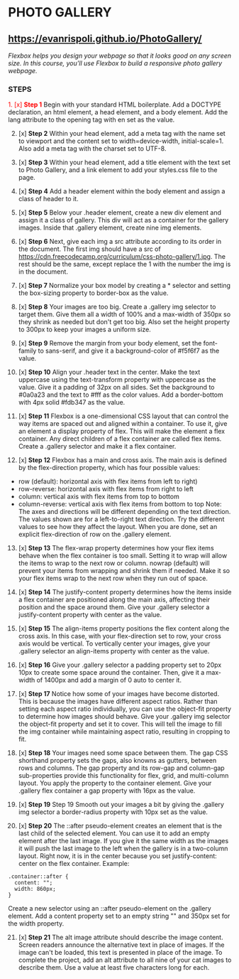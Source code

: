 # PHOTO GALLERY

## https://evanrispoli.github.io/PhotoGallery/



*Flexbox helps you design your webpage so that it looks good on any screen size.
In this course, you'll use Flexbox to build a responsive photo gallery webpage.*

### STEPS


<span style="color: red;">1. [x]   **Step 1**</span>
Begin with your standard HTML boilerplate. Add a DOCTYPE declaration, an html element, a head element, and a body element.
Add the lang attribute to the opening <html> tag with en set as the value.

2. [x]   **Step 2**
Within your head element, add a meta tag with the name set to viewport and the content set to width=device-width, initial-scale=1.
Also add a meta tag with the charset set to UTF-8.

3. [x]   **Step 3**
Within your head element, add a title element with the text set to Photo Gallery, and a link element to add your styles.css file to the page.

4. [x]   **Step 4**
Add a header element within the body element and assign a class of header to it.

5. [x]   **Step 5**
Below your .header element, create a new div element and assign it a class of gallery. This div will act as a container for the gallery images.
Inside that .gallery element, create nine img elements.

6. [x]   **Step 6**
Next, give each img a src attribute according to its order in the document. The first img should have a src of https://cdn.freecodecamp.org/curriculum/css-photo-gallery/1.jpg. The rest should be the same, except replace the 1 with the number the img is in the document.

7. [x]   **Step 7**
Normalize your box model by creating a * selector and setting the box-sizing property to border-box as the value.

8. [x]   **Step 8**
Your images are too big. Create a .gallery img selector to target them. Give them all a width of 100% and a max-width of 350px so they shrink as needed but don't get too big.
Also set the height property to 300px to keep your images a uniform size.

9. [x]   **Step 9**
Remove the margin from your body element, set the font-family to sans-serif, and give it a background-color of #f5f6f7 as the value.

10. [x]   **Step 10**
Align your .header text in the center. Make the text uppercase using the text-transform property with uppercase as the value.
Give it a padding of 32px on all sides. Set the background to #0a0a23 and the text to #fff as the color values.
Add a border-bottom with 4px solid #fdb347 as the value.

11. [x]   **Step 11**
Flexbox is a one-dimensional CSS layout that can control the way items are spaced out and aligned within a container.
To use it, give an element a display property of flex. This will make the element a flex container. Any direct children of a flex container are called flex items.
Create a .gallery selector and make it a flex container.

12. [x]   **Step 12**
Flexbox has a main and cross axis. The main axis is defined by the flex-direction property, which has four possible values:
- row (default): horizontal axis with flex items from left to right)
- row-reverse: horizontal axis with flex items from right to left
- column: vertical axis with flex items from top to bottom
- column-reverse: vertical axis with flex items from bottom to top
Note: The axes and directions will be different depending on the text direction. The values shown are for a left-to-right text direction.
Try the different values to see how they affect the layout.
When you are done, set an explicit flex-direction of row on the .gallery element.

13. [x]   **Step 13**
The flex-wrap property determines how your flex items behave when the flex container is too small. Setting it to wrap will allow the items to wrap to the next row or column. nowrap (default) will prevent your items from wrapping and shrink them if needed.
Make it so your flex items wrap to the next row when they run out of space.

14. [x]   **Step 14**
The justify-content property determines how the items inside a flex container are positioned along the main axis, affecting their position and the space around them.
Give your .gallery selector a justify-content property with center as the value.

15. [x]   **Step 15**
The align-items property positions the flex content along the cross axis. In this case, with your flex-direction set to row, your cross axis would be vertical.
To vertically center your images, give your .gallery selector an align-items property with center as the value.

16. [x]   **Step 16**
Give your .gallery selector a padding property set to 20px 10px to create some space around the container.
Then, give it a max-width of 1400px and add a margin of 0 auto to center it.

17. [x]   **Step 17**
Notice how some of your images have become distorted. This is because the images have different aspect ratios. Rather than setting each aspect ratio individually, you can use the object-fit property to determine how images should behave.
Give your .gallery img selector the object-fit property and set it to cover. This will tell the image to fill the img container while maintaining aspect ratio, resulting in cropping to fit.

18. [x]   **Step 18**
Your images need some space between them.
The gap CSS shorthand property sets the gaps, also knowns as gutters, between rows and columns. The gap property and its row-gap and column-gap sub-properties provide this functionality for flex, grid, and multi-column layout. You apply the property to the container element.
Give your .gallery flex container a gap property with 16px as the value.

19. [x]   **Step 19**
Step 19
Smooth out your images a bit by giving the .gallery img selector a border-radius property with 10px set as the value.

20. [x]   **Step 20**
The ::after pseudo-element creates an element that is the last child of the selected element. You can use it to add an empty element after the last image. If you give it the same width as the images it will push the last image to the left when the gallery is in a two-column layout. Right now, it is in the center because you set justify-content: center on the flex container.
Example:
```
.container::after {
  content: "";
  width: 860px;
}
```
Create a new selector using an ::after pseudo-element on the .gallery element. Add a content property set to an empty string "" and 350px set for the width property.

21. [x]   **Step 21**
The alt image attribute should describe the image content. Screen readers announce the alternative text in place of images. If the image can't be loaded, this text is presented in place of the image.
To complete the project, add an alt attribute to all nine of your cat images to describe them. Use a value at least five characters long for each.
